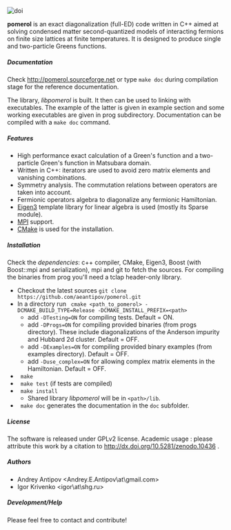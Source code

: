 ![doi](https://zenodo.org/badge/4569/aeantipov/pomerol.png)

**pomerol** is an exact diagonalization (full-ED) code written in C++ aimed at solving condensed matter second-quantized models of interacting fermions on finite size lattices at finite temperatures. It is designed to produce single and two-particle Greens functions.

##### Documentation
Check http://pomerol.sourceforge.net or type `make doc` during compilation stage for the reference documentation.

The library, _libpomerol_ is built. It then can be used to linking with executables. The example of the latter is given in example section and some working executables are given in prog subdirectory.
Documentation can be compiled with a `make doc` command.
#####  Features
  * High performance exact calculation of a Green's function and a two-particle Green's function in Matsubara domain.
  * Written in C++: iterators are used to avoid zero matrix elements and vanishing combinations. 
  * Symmetry analysis. The commutation relations between operators are taken into account.
  * Fermionic operators algebra to diagonalize any fermionic Hamiltonian.
  * [Eigen3](http://eigen.tuxfamily.org) template library for linear algebra is used (mostly its Sparse module).
  * [MPI](http://en.wikipedia.org/wiki/Message_Passing_Interface) support. 
  * [CMake](http://www.cmake.org) is used for the installation.

##### Installation
  Check the *dependencies*: c++ compiler, CMake, Eigen3, Boost (with Boost::mpi and serialization), mpi and git to fetch the sources. For compiling the binaries from prog you'll need a tclap header-only library. 
  - Checkout the latest sources `git clone https://github.com/aeantipov/pomerol.git`
  - In a directory run ` cmake <path_to_pomerol> -DCMAKE_BUILD_TYPE=Release -DCMAKE_INSTALL_PREFIX=<path>` 
    * add `-DTesting=ON` for compiling tests. Default = ON.
    * add `-DProgs=ON` for compiling provided binaries (from progs directory). These include diagonalizations of the Anderson impurity and Hubbard 2d cluster. Default = OFF.
    * add `-DExamples=ON` for compiling provided binary examples (from examples directory). Default = OFF.
    * add `-Duse_complex=ON` for allowing complex matrix elements in the Hamiltonian. Default = OFF.
  - ` make`
  - ` make test` (if tests are compiled)
  - ` make install`
    * Shared library _libpomerol_ will be in `<path>/lib`.
  - ` make doc` generates the documentation in the `doc` subfolder.

##### License 
The software is released under GPLv2 license. 
Academic usage : please attribute this work by a citation to http://dx.doi.org/10.5281/zenodo.10436 .
##### Authors
  * Andrey Antipov <Andrey.E.Antipov\at\gmail.com>
  * Igor Krivenko <igor\at\shg.ru>

##### Development/Help 
Please feel free to contact and contribute!
